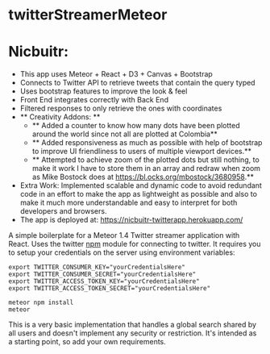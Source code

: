 # twitterStreamerMeteor

# Nicbuitr:
- This app uses Meteor + React + D3 + Canvas + Bootstrap
- Connects to Twitter API to retrieve tweets that contain the query typed
- Uses bootstrap features to improve the look & feel
- Front End integrates correctly with Back End
- Filtered responses to only retrieve the ones with coordinates
- ** Creativity Addons: **
  - ** Added a counter to know how many dots have been plotted around the world since not all are plotted at Colombia**
  - ** Added responsiveness as much as possible with help of bootstrap to improve UI friendliness to users of multiple viewport devices.**
  - ** Attempted to achieve zoom of the plotted dots but still nothing, to make it work I have to store them in an array and redraw when zoom as Mike Bostock does at https://bl.ocks.org/mbostock/3680958.**
- Extra Work: Implemented scalable and dynamic code to avoid redundant code in an effort to make the app as lightweight as possible and also to make it much more understandable and easy to interpret for both developers and browsers.
- The app is deployed at: https://nicbuitr-twitterapp.herokuapp.com/

A simple boilerplate for a Meteor 1.4 Twitter streamer application with React. Uses the twitter [npm](https://www.npmjs.com/package/twitter) module for connecting to twitter. It requires you to setup your credentials on the server using environment variables:

```
export TWITTER_CONSUMER_KEY="yourCredentialsHere"
export TWITTER_CONSUMER_SECRET="yourCredentialsHere"
export TWITTER_ACCESS_TOKEN_KEY="yourCredentialsHere"
export TWITTER_ACCESS_TOKEN_SECRET="yourCredentialsHere"

meteor npm install
meteor
```

This is a very basic implementation that handles a global search shared by all users and doesn't implement any security or restriction. It's intended as a starting point, so add your own requirements.
